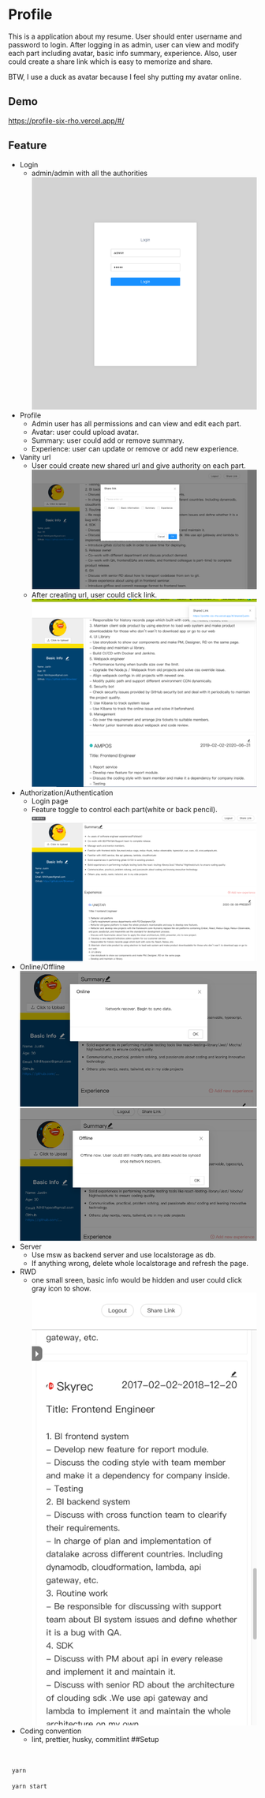 # Profile

This is a application about my resume. User should enter username and password to login.
After logging in as admin, user can view and modify each part including avatar, basic info
summary, experience. Also, user could create a share link which is easy to memorize and share.

BTW, I use a duck as avatar because I feel shy putting my avatar online.

## Demo

https://profile-six-rho.vercel.app/#/

## Feature

- Login
  - admin/admin with all the authorities
    ![image](./img/login.png)
- Profile
  - Admin user has all permissions and can view and edit each part.
  - Avatar: user could upload avatar.
  - Summary: user could add or remove summary.
  - Experience: user can update or remove or add new experience.
- Vanity url
  - User could create new shared url and give authority on each part.
    ![image](./img/shareLinkModal.png)
  - After creating url, user could click link.
    ![image](./img/sharedlink.png)
- Authorization/Authentication
  - Login page
  - Feature toggle to control each part(white or back pencil).
    ![image](./img/featureToggle.png)
- Online/Offline  
   ![image](./img/online.png)
  ![image](./img/offline.png)
- Server
  - Use msw as backend server and use localstorage as db.
  - If anything wrong, delete whole localstorage and refresh the page.
- RWD
  - one small sreen, basic info would be hidden and user could click gray icon to show.
    ![image](./img/rwd.png)
- Coding convention
  - lint, prettier, husky, commitlint
    ##Setup

```shell


 yarn

 yarn start
```
